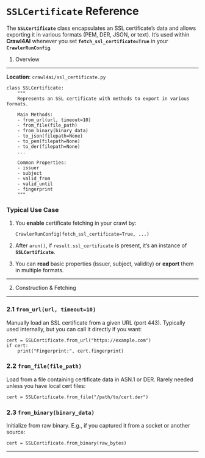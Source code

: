 `SSLCertificate` Reference
==========================

The **`SSLCertificate`** class encapsulates an SSL certificate’s data and allows exporting it in various formats (PEM, DER, JSON, or text). It’s used within **Crawl4AI** whenever you set **`fetch_ssl_certificate=True`** in your **`CrawlerRunConfig`**.

1. Overview
-----------

**Location**: `crawl4ai/ssl_certificate.py`

```
class SSLCertificate:
    """
    Represents an SSL certificate with methods to export in various formats.

    Main Methods:
    - from_url(url, timeout=10)
    - from_file(file_path)
    - from_binary(binary_data)
    - to_json(filepath=None)
    - to_pem(filepath=None)
    - to_der(filepath=None)
    ...

    Common Properties:
    - issuer
    - subject
    - valid_from
    - valid_until
    - fingerprint
    """
```

### Typical Use Case

1. You **enable** certificate fetching in your crawl by:

   ```
   CrawlerRunConfig(fetch_ssl_certificate=True, ...)
   ```
2. After `arun()`, if `result.ssl_certificate` is present, it’s an instance of **`SSLCertificate`**.
3. You can **read** basic properties (issuer, subject, validity) or **export** them in multiple formats.

---

2. Construction & Fetching
--------------------------

### 2.1 **`from_url(url, timeout=10)`**

Manually load an SSL certificate from a given URL (port 443). Typically used internally, but you can call it directly if you want:

```
cert = SSLCertificate.from_url("https://example.com")
if cert:
    print("Fingerprint:", cert.fingerprint)
```

### 2.2 **`from_file(file_path)`**

Load from a file containing certificate data in ASN.1 or DER. Rarely needed unless you have local cert files:

```
cert = SSLCertificate.from_file("/path/to/cert.der")
```

### 2.3 **`from_binary(binary_data)`**

Initialize from raw binary. E.g., if you captured it from a socket or another source:

```
cert = SSLCertificate.from_binary(raw_bytes)
```

---